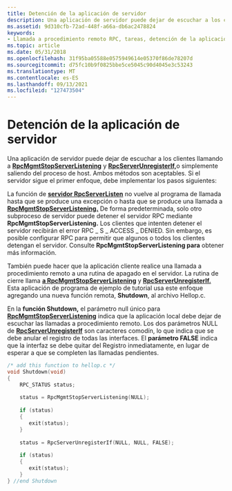 ```yaml
---
title: Detención de la aplicación de servidor
description: Una aplicación de servidor puede dejar de escuchar a los clientes llamando a RpcMgmtStopServerListening y RpcServerUnregisterIf, o simplemente saliendo del proceso de host.
ms.assetid: 9d310cfb-72ad-448f-a66a-db6ac2478824
keywords:
- Llamada a procedimiento remoto RPC, tareas, detención de la aplicación de servidor
ms.topic: article
ms.date: 05/31/2018
ms.openlocfilehash: 31f95ba05588e0575949614e05370f86de78207d
ms.sourcegitcommit: d75fc10b9f0825bbe5ce5045c90d4045e3c53243
ms.translationtype: MT
ms.contentlocale: es-ES
ms.lasthandoff: 09/13/2021
ms.locfileid: "127473504"
---
```

# <a name="stopping-the-server-application"></a>Detención de la aplicación de servidor

Una aplicación de servidor puede dejar de escuchar a los clientes llamando a [**RpcMgmtStopServerListening**](/windows/desktop/api/Rpcdce/nf-rpcdce-rpcmgmtstopserverlistening) y [**RpcServerUnregisterIf,**](/windows/desktop/api/Rpcdce/nf-rpcdce-rpcserverunregisterif)o simplemente saliendo del proceso de host. Ambos métodos son aceptables. Si el servidor sigue el primer enfoque, debe implementar los pasos siguientes:

La función de [**servidor RpcServerListen**](/windows/desktop/api/Rpcdce/nf-rpcdce-rpcserverlisten) no vuelve al programa de llamada hasta que se produce una excepción o hasta que se produce una llamada a [**RpcMgmtStopServerListening.**](/windows/desktop/api/Rpcdce/nf-rpcdce-rpcmgmtstopserverlistening) De forma predeterminada, solo otro subproceso de servidor puede detener el servidor RPC mediante **RpcMgmtStopServerListening.** Los clientes que intenten detener el servidor recibirán el error RPC \_ S \_ ACCESS \_ DENIED. Sin embargo, es posible configurar RPC para permitir que algunos o todos los clientes detengan el servidor. Consulte **RpcMgmtStopServerListening para** obtener más información.

También puede hacer que la aplicación cliente realice una llamada a procedimiento remoto a una rutina de apagado en el servidor. La rutina de cierre llama [**a RpcMgmtStopServerListening**](/windows/desktop/api/Rpcdce/nf-rpcdce-rpcmgmtstopserverlistening) y [**RpcServerUnregisterIf.**](/windows/desktop/api/Rpcdce/nf-rpcdce-rpcserverunregisterif) Esta aplicación de programa de ejemplo de tutorial usa este enfoque agregando una nueva función remota, **Shutdown**, al archivo Hellop.c.

En la **función Shutdown,** el parámetro null único para [**RpcMgmtStopServerListening**](/windows/desktop/api/Rpcdce/nf-rpcdce-rpcmgmtstopserverlistening) indica que la aplicación local debe dejar de escuchar las llamadas a procedimiento remoto. Los dos parámetros NULL de [**RpcServerUnregisterIf**](/windows/desktop/api/Rpcdce/nf-rpcdce-rpcserverunregisterif) son caracteres comodín, lo que indica que se debe anular el registro de todas las interfaces. El **parámetro FALSE** indica que la interfaz se debe quitar del Registro inmediatamente, en lugar de esperar a que se completen las llamadas pendientes.


```C++
/* add this function to hellop.c */
void Shutdown(void)
{
    RPC_STATUS status;
 
    status = RpcMgmtStopServerListening(NULL);
 
    if (status) 
    {
       exit(status);
    }
 
    status = RpcServerUnregisterIf(NULL, NULL, FALSE);
 
    if (status) 
    {
       exit(status);
    }
} //end Shutdown
```



 

 




